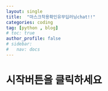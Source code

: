 ```yaml
---
layout: single
title:  "마스크착용확인유무딥러닝chat!!"
categories: coding
tag: [python , blog]
# toc: true
author_profile: false
# sidebar:
#   nav: docs
---
```




# 시작버튼을 클릭하세요

<!-- <!DOCTYPE html> -->
<!DOCTYPE html>
<html lang="en">
<head>
    <meta charset="UTF-8">
    <meta name="viewport" content="width=device-width, initial-scale=1.0">
    <title>Teachable Machine Image</title>
    <style>
        #container {
            display: flex;
            flex-direction: column;
            align-items: center;
        }

        #webcam-container, #label-container {
            margin: 10px;
        }

        #button-container {
            display: flex;
            justify-content: space-around;
            width: 100%;
        }

        #startBtn, #stopBtn {
            padding: 10px;
        }
    </style>
</head>
<body>
<div id="container">
    <div id="button-container">
        <button type="button" id='startBtn' onclick="init()">시작</button>
        <button type="button" id='stopBtn' onclick="stop()">중지</button>
    </div>
    <div id="webcam-container"></div>
    <div id="label-container"></div>
</div>

<!-- TensorFlow.js and Teachable Machine -->
<script src="https://cdn.jsdelivr.net/npm/@tensorflow/tfjs@1.3.1/dist/tf.min.js"></script>
<script src="https://cdn.jsdelivr.net/npm/@teachablemachine/image@0.8/dist/teachablemachine-image.min.js"></script>

<script type="text/javascript">
    const URL = "https://imaikim.github.io/my_model/"; // GitHub 또는 다른 경로에서 모델 URL 설정

    let model, webcam, labelContainer, maxPredictions;

    var flag = false;

    // 웹캠 및 모델 초기화
    async function init() {
        var element = document.getElementById('webcam-container');
        if (element.hasChildNodes()) {
            return;
        }

        flag = true;
        const modelURL = URL + "model.json";
        const metadataURL = URL + "metadata.json";

        // 모델 및 메타데이터 로드
        try {
            model = await tmImage.load(modelURL, metadataURL);
            maxPredictions = model.getTotalClasses();
        } catch (error) {
            console.error("모델 로드 실패:", error);
            return;
        }

        const flip = true; 
        webcam = new tmImage.Webcam(350, 350, flip); 
        await webcam.setup(); 
        await webcam.play();
        window.requestAnimationFrame(loop);

        document.getElementById("webcam-container").appendChild(webcam.canvas);

        labelContainer = document.getElementById("label-container");
        for (let i = 0; i < maxPredictions; i++) { 
            labelContainer.appendChild(document.createElement("div"));
        }

        document.getElementById("startBtn").style.visibility = "hidden";
        document.getElementById("stopBtn").style.visibility = "visible";
    }

    async function loop() {
        webcam.update(); 
        await predict();
        if (flag) {
            window.requestAnimationFrame(loop);
        }
    }

    async function predict() {
        const prediction = await model.predict(webcam.canvas);
        
        if (labelContainer) {
            var topChild;
            var topProb = 0;
            var topClassName = "";

            for (let i = 0; i < maxPredictions; i++) {
                prob = prediction[i].probability * 100;
                if (prob > topProb) {
                    topChild = labelContainer.childNodes[i];
                    topProb = prob;
                    topClassName = prediction[i].className + ": " + prob.toFixed(2) + "%";
                }
                // 자식 노드가 정의되지 않은 경우를 방지
                if (labelContainer.childNodes[i]) {
                    labelContainer.childNodes[i].innerHTML = "";
                }
            }
            
            if (topChild) {
                topChild.innerHTML = topClassName;
                topChild.style.color = "white";
            }
        }
    }

    async function stop() {
        flag = false;
        webcam.stop();
        document.getElementById("webcam-container").removeChild(webcam.canvas);
        const labels = document.getElementById("label-container");
        while (labels.firstChild) {
            labels.removeChild(labels.lastChild);
        }
        document.getElementById("startBtn").style.visibility = "visible";
        document.getElementById("stopBtn").style.visibility = "hidden";
    }

    window.onload = function () {
        document.getElementById("stopBtn").style.visibility = "hidden";
    }
</script>
</body>
</html>




